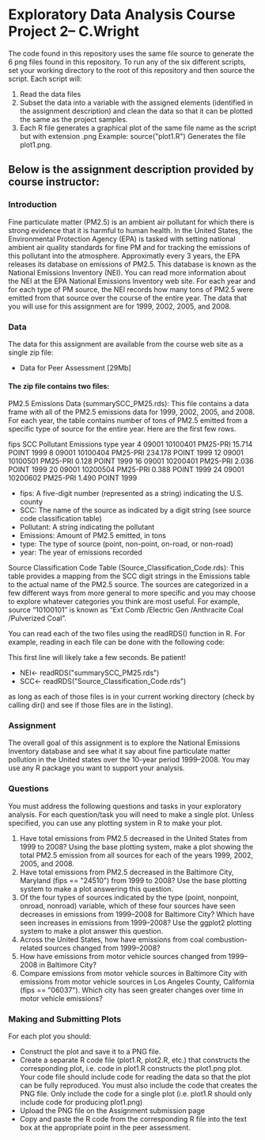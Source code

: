 <h1>Exploratory Data Analysis Course Project 2– C.Wright</h1>
<p>The code found in this repository uses the same file source to generate the 6 png files found in this repository. To run any of the six different scripts, set your working directory to the root of this repository and then source the script. 
Each script will:</p>
<ol>
    <li>Read the data files</li>
    <li>Subset the data into a variable with the assigned elements (identified in the assignment description) and clean the data so that it can be plotted the same as the project samples.</li>
    <li>Each R file generates a graphical plot of the same file name as the script but with extension .png Example: source("plot1.R") Generates the file plot1.png.</li>
</ol>
<h2>Below is the assignment description provided by course instructor:</h2>
<h3>Introduction</h3>
<p>Fine particulate matter (PM2.5) is an ambient air pollutant for which there is strong evidence that it is harmful to human health. In the United States, the Environmental Protection Agency (EPA) is tasked with setting national ambient air quality standards for fine PM and for tracking the emissions of this pollutant into the atmosphere. Approximatly every 3 years, the EPA releases its database on emissions of PM2.5. This database is known as the National Emissions Inventory (NEI). You can read more information about the NEI at the EPA National Emissions Inventory web site.
For each year and for each type of PM source, the NEI records how many tons of PM2.5 were emitted from that source over the course of the entire year. The data that you will use for this assignment are for 1999, 2002, 2005, and 2008.</p>

<h3>Data</h3>
<p>The data for this assignment are available from the course web site as a single zip file:</p>
<ul>
<li>Data for Peer Assessment [29Mb]</li>
</ul>

<h4>The zip file contains two files:</h4>
<p>PM2.5 Emissions Data (summarySCC_PM25.rds): This file contains a data frame with all of the PM2.5 emissions data for 1999, 2002, 2005, and 2008. For each year, the table contains number of tons of PM2.5 emitted from a specific type of source for the entire year. Here are the first few rows.
</p>fips      SCC Pollutant Emissions  type year
 4  09001 10100401  PM25-PRI    15.714 POINT 1999
 8  09001 10100404  PM25-PRI   234.178 POINT 1999
 12 09001 10100501  PM25-PRI     0.128 POINT 1999
 16 09001 10200401  PM25-PRI     2.036 POINT 1999
 20 09001 10200504  PM25-PRI     0.388 POINT 1999
 24 09001 10200602  PM25-PRI     1.490 POINT 1999
 <ul>
 <li>fips: A five-digit number (represented as a string) indicating the U.S. county </li>
 <li>SCC: The name of the source as indicated by a digit string (see source code classification table)</li>
 <li>Pollutant: A string indicating the pollutant</li>
 <li>Emissions: Amount of PM2.5 emitted, in tons</li>
 <li>type: The type of source (point, non-point, on-road, or non-road)</li>
<li>year: The year of emissions recorded</li>
</ul>

<p>Source Classification Code Table (Source_Classification_Code.rds): This table provides a mapping from the SCC digit strings in the Emissions table to the actual name of the PM2.5 source. The sources are categorized in a few different ways from more general to more specific and you may choose to explore whatever categories you think are most useful. For example, source “10100101” is known as “Ext Comb /Electric Gen /Anthracite Coal /Pulverized Coal”.</p>

<p>You can read each of the two files using the readRDS() function in R. For example, reading in each file can be done with the following code:</p>
<p>This first line will likely take a few seconds. Be patient!</p>
<ul>
<li>NEI<- readRDS("summarySCC_PM25.rds")</li>
<li>SCC<- readRDS("Source_Classification_Code.rds")</li>
</ul><p>as long as each of those files is in your current working directory (check by calling dir() and see if those files are in the listing).</p>

<h3>Assignment</h3>
<p>The overall goal of this assignment is to explore the National Emissions Inventory database and see what it say about fine particulate matter pollution in the United states over the 10-year period 1999–2008. You may use any R package you want to support your analysis.</p>

<h3>Questions</h3>
<p>You must address the following questions and tasks in your exploratory analysis. For each question/task you will need to make a single plot. Unless specified, you can use any plotting system in R to make your plot.</p>
<ol>
    <li>Have total emissions from PM2.5 decreased in the United States from 1999 to 2008? Using the base plotting system, make a plot showing the total PM2.5 emission from all sources for each of the years 1999, 2002, 2005, and 2008.</li>
    <li>Have total emissions from PM2.5 decreased in the Baltimore City, Maryland (fips == "24510") from 1999 to 2008? Use the base plotting system to make a plot answering this question.</li>
    <li>Of the four types of sources indicated by the type (point, nonpoint, onroad, nonroad) variable, which of these four sources have seen decreases in emissions from 1999–2008 for Baltimore City? Which have seen increases in emissions from 1999–2008? Use the ggplot2 plotting system to make a plot answer this question.</li>
    <li>Across the United States, how have emissions from coal combustion-related sources changed from 1999–2008?</li>
    <li>How have emissions from motor vehicle sources changed from 1999–2008 in Baltimore City?</li>
    <li>Compare emissions from motor vehicle sources in Baltimore City with emissions from motor vehicle sources in Los Angeles County, California (fips == "06037"). Which city has seen greater changes over time in motor vehicle emissions?</li>
    
</ol>
<h3>Making and Submitting Plots</h3>
<p>For each plot you should:<ul>
<li>Construct the plot and save it to a PNG file.</li>
<li>Create a separate R code file (plot1.R, plot2.R, etc.) that constructs the corresponding plot, i.e. code in plot1.R constructs the plot1.png plot. Your code file should include code for reading the data so that the plot can be fully reproduced. You must also include the code that creates the PNG file. Only include the code for a single plot (i.e. plot1.R should only include code for producing plot1.png)
</li>
<li>Upload the PNG file on the Assignment submission page</li>
<li>Copy and paste the R code from the corresponding R file into the text box at the appropriate point in the peer assessment.
</li>
</ul></p>
